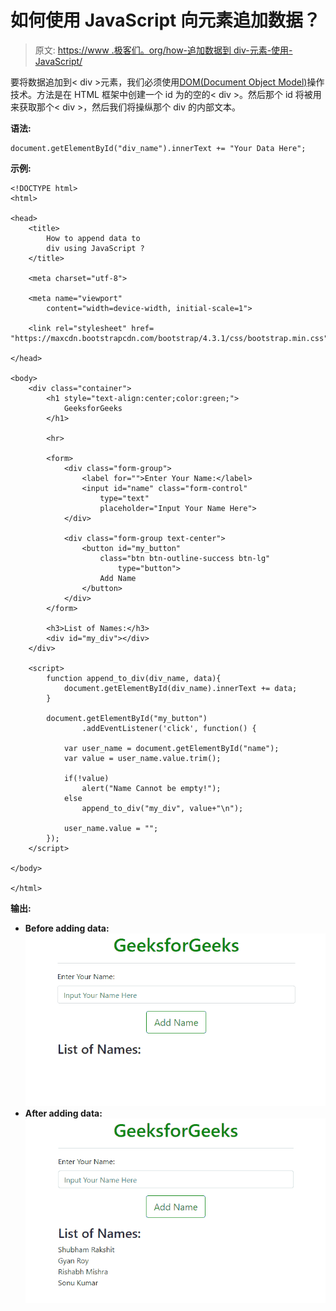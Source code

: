 # 如何使用 JavaScript 向元素追加数据？

> 原文: [https://www .极客们。org/how-追加数据到 div-元素-使用-JavaScript/](https://www.geeksforgeeks.org/how-to-append-data-to-div-element-using-javascript/)

要将数据追加到< div >元素，我们必须使用[DOM(Document Object Model)](https://www.geeksforgeeks.org/dom-document-object-model/)操作技术。方法是在 HTML 框架中创建一个 id 为的空的< div >。然后那个 id 将被用来获取那个< div >，然后我们将操纵那个 div 的内部文本。

**语法:**

```
document.getElementById("div_name").innerText += "Your Data Here";
```

**示例:**

```
<!DOCTYPE html> 
<html> 

<head> 
    <title>
        How to append data to
        div using JavaScript ?
    </title> 

    <meta charset="utf-8"> 

    <meta name="viewport"
        content="width=device-width, initial-scale=1"> 

    <link rel="stylesheet" href= 
"https://maxcdn.bootstrapcdn.com/bootstrap/4.3.1/css/bootstrap.min.css">

</head> 

<body> 
    <div class="container"> 
        <h1 style="text-align:center;color:green;"> 
            GeeksforGeeks 
        </h1> 

        <hr>

        <form> 
            <div class="form-group"> 
                <label for="">Enter Your Name:</label> 
                <input id="name" class="form-control"
                    type="text"
                    placeholder="Input Your Name Here"> 
            </div>

            <div class="form-group text-center"> 
                <button id="my_button"
                    class="btn btn-outline-success btn-lg"
                        type="button"> 
                    Add Name 
                </button> 
            </div> 
        </form> 

        <h3>List of Names:</h3>
        <div id="my_div"></div>
    </div> 

    <script>
        function append_to_div(div_name, data){
            document.getElementById(div_name).innerText += data;
        }

        document.getElementById("my_button")
                .addEventListener('click', function() {

            var user_name = document.getElementById("name");
            var value = user_name.value.trim();

            if(!value)
                alert("Name Cannot be empty!");
            else
                append_to_div("my_div", value+"\n");

            user_name.value = "";
        });
    </script>

</body> 

</html>
```

**输出:**

*   **Before adding data:**
    ![output_before](img/75a3a863b947e7c6f4ee34b275aeb648.png)
*   **After adding data:**
    ![output_after](img/8983a2639c112a6a32ec3a3f23e4967a.png)